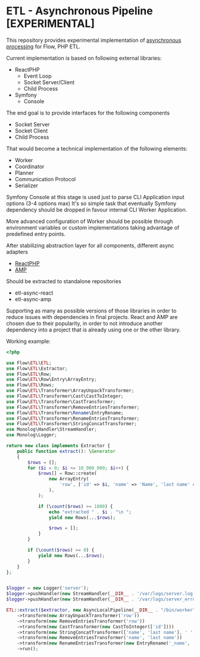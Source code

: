 # ETL - Asynchronous Pipeline [EXPERIMENTAL]   

This repository provides experimental implementation of [asynchronous processing](https://github.com/flow-php/etl/discussions/129) for Flow, PHP ETL.

Current implementation is based on following external libraries: 

* ReactPHP
    - Event Loop 
    - Socket Server/Client 
    - Child Process
* Symfony 
    - Console
    
The end goal is to provide interfaces for the following components

- Socket Server 
- Socket Client 
- Child Process 

That would become a technical implementation of the following elements: 

- Worker
- Coordinator
- Planner 
- Communication Protocol
- Serializer

Symfony Console at this stage is used just to parse CLI Application input options (3-4 options max) 
It's so simple task that eventually Symfony dependency should be dropped in favour internal CLI Worker Application.   

More advanced configuration of Worker should be possible through environment variables or custom implementations taking
advantage of predefined entry points. 

After stabilizing abstraction layer for all components, different async adapters 

- [ReactPHP](https://reactphp.org/)
- [AMP](https://amphp.org/) 

Should be extracted to standalone repositories 

- etl-async-react
- etl-async-amp

Supporting as many as possible versions of those libraries in order to reduce issues with dependencies in 
final projects. 
React and AMP are chosen due to their popularity, in order to not introduce another dependency into a project
that is already using one or the other library. 


Working example: 

```php
<?php

use Flow\ETL\ETL;
use Flow\ETL\Extractor;
use Flow\ETL\Row;
use Flow\ETL\Row\Entry\ArrayEntry;
use Flow\ETL\Rows;
use Flow\ETL\Transformer\ArrayUnpackTransformer;
use Flow\ETL\Transformer\Cast\CastToInteger;
use Flow\ETL\Transformer\CastTransformer;
use Flow\ETL\Transformer\RemoveEntriesTransformer;
use Flow\ETL\Transformer\Rename\EntryRename;
use Flow\ETL\Transformer\RenameEntriesTransformer;
use Flow\ETL\Transformer\StringConcatTransformer;
use Monolog\Handler\StreamHandler;
use Monolog\Logger;

return new class implements Extractor {
    public function extract(): \Generator
    {
        $rows = [];
        for ($i = 0; $i <= 10_000_000; $i++) {
            $rows[] = Row::create(
                new ArrayEntry(
                    'row', ['id' => $i, 'name' => 'Name', 'last name' => 'Last Name', 'phone' => '123 123 123']
                ),
            );

            if (\count($rows) >= 1000) {
                echo "extracted " . $i . "\n ";
                yield new Rows(...$rows);

                $rows = [];
            }
        }

        if (\count($rows) >= 0) {
            yield new Rows(...$rows);
        }
    }
};


$logger = new Logger('server');
$logger->pushHandler(new StreamHandler(__DIR__ . '/var/logs/server.log', Logger::DEBUG));
$logger->pushHandler(new StreamHandler(__DIR__ . '/var/logs/server_error.log', Logger::ERROR, false));

ETL::extract($extractor, new AsyncLocalPipeline(__DIR__ . "/bin/worker", $port = 6651, $workers = 10, $logger))
    ->transform(new ArrayUnpackTransformer('row'))
    ->transform(new RemoveEntriesTransformer('row'))
    ->transform(new CastTransformer(new CastToInteger(['id'])))
    ->transform(new StringConcatTransformer(['name', 'last name'], ' ', '_name'))
    ->transform(new RemoveEntriesTransformer('name', 'last name'))
    ->transform(new RenameEntriesTransformer(new EntryRename('_name', 'name')))
    ->run();
```